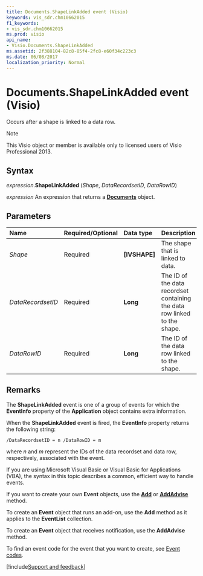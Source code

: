 ```yaml
---
title: Documents.ShapeLinkAdded event (Visio)
keywords: vis_sdr.chm10662015
f1_keywords:
- vis_sdr.chm10662015
ms.prod: visio
api_name:
- Visio.Documents.ShapeLinkAdded
ms.assetid: 2f388104-82c8-85f4-2fc8-e60f34c223c3
ms.date: 06/08/2017
localization_priority: Normal
---
```



# Documents.ShapeLinkAdded event (Visio)

Occurs after a shape is linked to a data row.


> [!NOTE] 
> This Visio object or member is available only to licensed users of Visio Professional 2013.


## Syntax

_expression_.**ShapeLinkAdded** (_Shape_, _DataRecordsetID_, _DataRowID_)

 _expression_ An expression that returns a **[Documents](Visio.Documents.md)** object.


## Parameters



|Name|Required/Optional|Data type|Description|
|:-----|:-----|:-----|:-----|
| _Shape_|Required| **[IVSHAPE]**|The shape that is linked to data.|
| _DataRecordsetID_|Required| **Long**|The ID of the data recordset containing the data row linked to the shape.|
| _DataRowID_|Required| **Long**|The ID of the data row linked to the shape.|

## Remarks

The  **ShapeLinkAdded** event is one of a group of events for which the **EventInfo** property of the **Application** object contains extra information.

When the  **ShapeLinkAdded** event is fired, the **EventInfo** property returns the following string:

 `/DataRecordsetID = n /DataRowID = m`

where  _n_ and _m_ represent the IDs of the data recordset and data row, respectively, associated with the event.

If you are using Microsoft Visual Basic or Visual Basic for Applications (VBA), the syntax in this topic describes a common, efficient way to handle events.

If you want to create your own **Event** objects, use the **[Add](visio.eventlist.add.md)** or **[AddAdvise](visio.eventlist.addadvise.md)** method. 

To create an **Event** object that runs an add-on, use the **Add** method as it applies to the **EventList** collection. 

To create an **Event** object that receives notification, use the **AddAdvise** method. 

To find an event code for the event that you want to create, see [Event codes](../visio/Concepts/event-codesvisio.md).

[!include[Support and feedback](~/includes/feedback-boilerplate.md)]